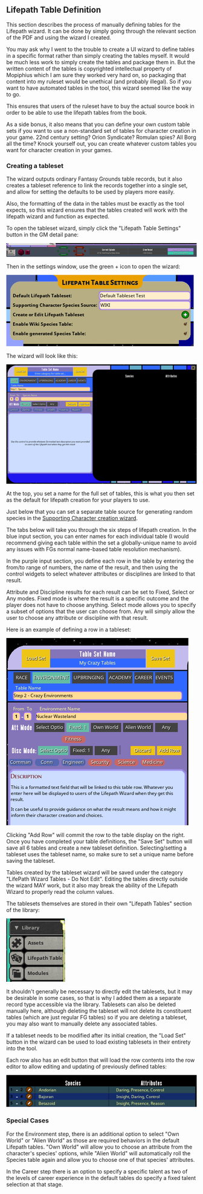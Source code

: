 ## Lifepath Table Definition

This section describes the process of manually defining tables for the Lifepath wizard. It can be done by simply going through 
the relevant section of the PDF and using the wizard I created.

You may ask why I went to the trouble to create a UI wizard to define tables in a specific format rather than simply creating 
the tables myself. It would be much less work to simply create the tables and package them in. But the written content of the tables 
is copyrighted intellectual property of Mopiphius which I am sure they worked very hard on, so packaging that content into my 
ruleset would be unethical (and probably illegal). So if you want to have automated tables in the tool, this wizard 
seemed like the way to go.

This ensures that users of the ruleset have to buy the actual source book in order to be able to use the lifepath tables 
from the book.

As a side bonus, it also means that you can define your own custom table sets if you want to use a non-standard set of tables for 
character creation in your game. 22nd century setting? Orion Syndicate? Romulan spies? All Borg all the time? Knock yourself 
out, you can create whatever custom tables you want for character creation in your games.

### Creating a tableset

The wizard outputs ordinary Fantasy Grounds table records, but it also creates a tableset reference to link the records 
together into a single set, and allow for setting the defaults to be used by players more easily.

Also, the formatting of the data in the tables must be exactly as the tool expects, so this wizard ensures that the tables 
created will work with the lifepath wizard and function as expected. 

To open the tableset wizard, simply click the "Lifepath Table Settings" button in the GM detail pane:

![](../images/gm_detail_pane.png)

Then in the settings window, use the green + icon to open the wizard:

![](../images/lifepath_table_settings.png)

The wizard will look like this:

![](../images/lifepath_table_wizard_1.png)

At the top, you set a name for the full set of tables, this is what you then set as the default for lifepath creation for 
your players to use.

Just below that you can set a separate table source for generating random species in the 
[Supporting Character creation wizard](../record_docs/ship_record#supporting-characters). 

The tabs below will take you through the six steps of lifepath creation. In the blue input section, you can enter names 
for each individual table (I would recommend giving each table within the set a globally-unique name to avoid any 
issues with FGs normal name-based table resolution mechanism). 

In the purple input section, you define each row in the table by entering the from/to range of numbers, the name of the result, 
and then using the control widgets to select whatever attributes or disciplines are linked to that result.

Attribute and Discipline results for each result can be set to Fixed, Select or Any modes. Fixed mode is where the result 
is a specific outcome and the player does not have to choose anything. Select mode allows you to specify a subset of options 
that the user can choose from. Any will simply allow the user to choose any attribute or discipline with that result.

Here is an example of defining a row in a tableset:

![](../images/lifepath_table_wizard_2.png)

Clicking "Add Row" will commit the row to the table display on the right. Once you have completed your table definitions, 
the "Save Set" button will save all 6 tables and create a new tableset definition. Selecting/setting a tableset uses the 
tableset name, so make sure to set a unique name before saving the tableset.

Tables created by the tableset wizard will be saved under the category "LifePath Wizard Tables - Do Not Edit". Editing the tables 
directly outside the wizard MAY work, but it also may break the ability of the Lifepath Wizard to properly read the column 
values. 

The tablesets themselves are stored in their own "Lifepath Tables" section of the library:

![](../images/lifepath_table_record_link.png)

It shouldn't generally be necessary to directly edit the tablesets, but it may be desirable in some cases, so that is why I 
added them as a separate record type accessible via the library. Tablesets can also be deleted manually here, although deleting 
the tableset will not delete its constituent tables (which are just regular FG tables) so if you are deleting a tableset, 
you may also want to manually delete any associated tables.

If a tableset needs to be modified after its initial creation, the "Load Set" button in the wizard can be used to load existing 
tablesets in their entirety into the tool.

Each row also has an edit button that will load the row contents into the row editor to allow editing and updating of 
previously defined tables:

![](../images/lifepath_table_wizard_edit_row.png)

### Special Cases

For the Environment step, there is an additional option to select "Own World" or "Alien World" as those are required behaviors 
in the default Lifepath tables. "Own World" will allow you to choose an attribute from the character's species' options, while 
"Alien World" will automatically roll the Species table again and allow you to choose one of that species' attributes.

In the Career step there is an option to specify a specific talent as two of the levels of career experience in the default 
tables do specify a fixed talent selection at that stage. 